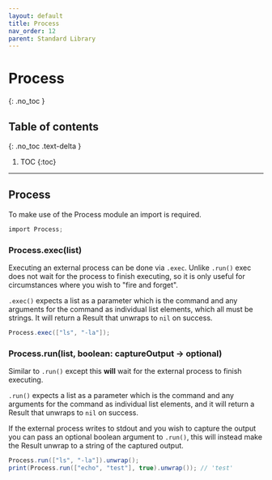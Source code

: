 ```yaml
---
layout: default
title: Process
nav_order: 12
parent: Standard Library
---
```


# Process
{: .no_toc }

## Table of contents
{: .no_toc .text-delta }

1. TOC
{:toc}

---

## Process

To make use of the Process module an import is required.

```cs
import Process;
```

### Process.exec(list)

Executing an external process can be done via `.exec`. Unlike `.run()` exec does not wait for the process
to finish executing, so it is only useful for circumstances where you wish to "fire and forget".

`.exec()` expects a list as a parameter which is the command and any arguments for the command as individual list elements, which all must be strings.
It will return a Result that unwraps to `nil` on success.

```cs
Process.exec(["ls", "-la"]);
```

### Process.run(list, boolean: captureOutput -> optional)

Similar to `.run()` except this **will** wait for the external process to finish executing.

`.run()` expects a list as a parameter which is the command and any arguments for the command as individual list elements,
and it will return a Result that unwraps to `nil` on success.

If the external process writes to stdout and you wish to capture the output you can pass an optional boolean argument to
`.run()`, this will instead make the Result unwrap to a string of the captured output.

```cs
Process.run(["ls", "-la"]).unwrap();
print(Process.run(["echo", "test"], true).unwrap()); // 'test'
```